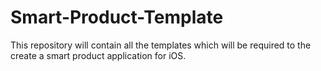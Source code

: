 # Smart-Product-Template
This repository will contain all the templates which will be required to the create a smart product application for iOS. 
